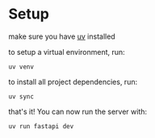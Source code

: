 # Setup

make sure you have [uv](https://docs.astral.sh/uv/getting-started/installation/) installed

to setup a virtual environment, run:
```
uv venv
```

to install all project dependencies, run:
```
uv sync
```

that's it! You can now run the server with:
```
uv run fastapi dev
```
